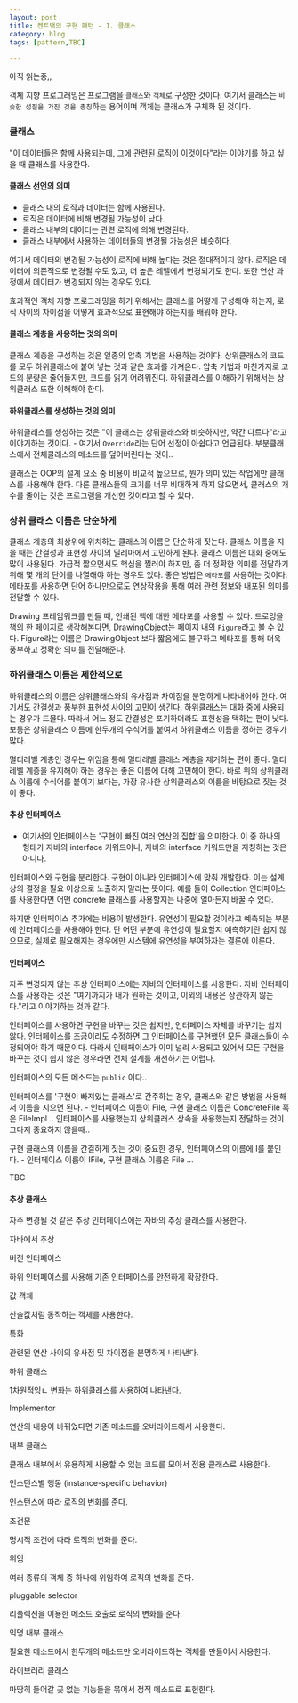 ```yaml
---
layout: post
title: 켄트백의 구현 패턴 - 1. 클래스
category: blog
tags: [pattern,TBC]

---
```


아직 읽는중,,

<!-- more -->


객체 지향 프로그래밍은 프로그램을 `클래스`와 `객체`로 구성한 것이다. 여기서 클래스는 `비슷한 성질을 가진 것을 총칭`하는 용어이며 객체는 클래스가 구체화 된 것이다.

### 클래스
"이 데이터들은 함께 사용되는데, 그에 관련된 로직이 이것이다"라는 이야기를 하고 싶을 때 클래스를 사용한다.

#### 클래스 선언의 의미
- 클래스 내의 로직과 데이터는 함께 사용된다.
- 로직은 데이터에 비해 변경될 가능성이 낮다.
- 클래스 내부의 데이터는 관련 로직에 의해 변경된다.
- 클래스 내부에서 사용하는 데이터들의 변경될 가능성은 비슷하다.

여기서 데이터의 변경될 가능성이 로직에 비해 높다는 것은 절대적이지 않다. 로직은 데이터에 의존적으로 변경될 수도 있고, 더 높은 레벨에서 변경되기도 한다. 또한 연산 과정에서 데이터가 변경되지 않는 경우도 있다.

효과적인 객체 지향 프로그래밍을 하기 위해서는 클래스를 어떻게 구성해야 하는지, 로직 사이의 차이점을 어떻게 효과적으로 표현해야 하는지를 배워야 한다.

#### 클래스 계층을 사용하는 것의 의미
클래스 계층을 구성하는 것은 일종의 압축 기법을 사용하는 것이다. 상위클래스의 코드를 모두 하위클래스에 붙여 넣는 것과 같은 효과를 가져온다. 압축 기법과 마찬가지로 코드의 분량은 줄어들지만, 코드를 읽기 어려워진다. 하위클래스를 이해하기 위해서는 상위클래스 또한 이해해야 한다.

#### 하위클래스를 생성하는 것의 의미
하위클래스를 생성하는 것은 "이 클래스는 상위클래스와 비슷하지만, 약간 다르다"라고 이야기하는 것이다. - 여기서 `Override`라는 단어 선정이 아쉽다고 언급된다. 부분클래스에서 전체클래스의 메소드를 덮어버린다는 것이..

클래스는 OOP의 설계 요소 중 비용이 비교적 높으므로, 뭔가 의미 있는 작업에만 클래스를 사용해야 한다. 다른 클래스들의 크기를 너무 비대하게 하지 않으면서, 클래스의 개수를 줄이는 것은 프로그램을 개선한 것이라고 할 수 있다.

### 상위 클래스 이름은 단순하게
클래스 계층의 최상위에 위치하는 클래스의 이름은 단순하게 짓는다. 클래스 이름을 지을 때는 간결성과 표현성 사이의 딜레마에서 고민하게 된다. 클래스 이름은 대화 중에도 많이 사용된다. 가급적 짧으면서도 핵심을 찔러야 하지만, 좀 더 정확한 의미를 전달하기 위해 몇 개의 단어를 나열해야 하는 경우도 있다. 좋은 방법은 `메타포`를 사용하는 것이다. 메타포를 사용하면 단어 하나만으로도 연상작용을 통해 여러 관련 정보와 내포된 의미를 전달할 수 있다.

Drawing 프레임워크를 만들 때, 인쇄된 책에 대한 메타포를 사용할 수 있다. 드로잉을 책의 한 페이지로 생각해본다면, DrawingObject는 페이지 내의 `Figure`라고 볼 수 있다. Figure라는 이름은 DrawingObject 보다 짧음에도 불구하고 메타포를 통해 더욱 풍부하고 정확한 의미를 전달해준다.

### 하위클래스 이름은 제한적으로
하위클래스의 이름은 상위클래스와의 유사점과 차이점을 분명하게 나타내어야 한다. 여기서도 간결성과 풍부한 표현성 사이의 고민이 생긴다. 하위클래스는 대화 중에 사용되는 경우가 드물다. 따라서 어느 정도 간결성은 포기하더라도 표현성을 택하는 편이 낫다. 보통은 상위클래스 이름에 한두개의 수식어를 붙여서 하위클래스 이름을 정하는 경우가 많다.

멀티레벨 계층인 경우는 위임을 통해 멀티레벨 클래스 계층을 제거하는 편이 좋다. 멀티레벨 계층을 유지해야 하는 경우는 좋은 이름에 대해 고민해야 한다. 바로 위의 상위클래스 이름에 수식어를 붙이기 보다는, 가장 유사한 상위클래스의 이름을 바탕으로 짓는 것이 좋다.

#### 추상 인터페이스
- 여기서의 인터페이스는 '구현이 빠진 여러 연산의 집합'을 의미한다. 이 중 하나의 형태가 자바의 interface 키워드이나, 자바의 interface 키워드만을 지칭하는 것은 아니다.

인터페이스와 구현을 분리한다. 구현이 아니라 인터페이스에 맞춰 개발한다. 이는 설계상의 결정을 필요 이상으로 노출하지 말라는 뜻이다. 예를 들어 Collection 인터페이스를 사용한다면 어떤 concrete 클래스를 사용할지는 나중에 얼마든지 바꿀 수 있다.

하지만 인터페이스 추가에는 비용이 발생한다. 유연성이 필요할 것이라고 예측되는 부분에 인터페이스를 사용해야 한다. 단 어떤 부분에 유연성이 필요할지 예측하기란 쉽지 않으므로, 실제로 필요해지는 경우에만 시스템에 유연성을 부여하자는 결론에 이른다.

#### 인터페이스
자주 변경되지 않는 추상 인터페이스에는 자바의 인터페이스를 사용한다. 자바 인터페이스를 사용하는 것은 "여기까지가 내가 원하는 것이고, 이외의 내용은 상관하지 않는다."라고 이야기하는 것과 같다.

인터페이스를 사용하면 구현을 바꾸는 것은 쉽지만, 인터페이스 자체를 바꾸기는 쉽지 않다. 인터페이스를 조금이라도 수정하면 그 인터페이스를 구현했던 모든 클래스들이 수정되어야 하기 때문이다. 따라서 인터페이스가 이미 널리 사용되고 있어서 모든 구현을 바꾸는 것이 쉽지 않은 경우라면 전체 설계를 개선하기는 어렵다.

인터페이스의 모든 메소드는 `public` 이다..

인터페이스를 '구현이 빠져있는 클래스'로 간주하는 경우, 클래스와 같은 방법을 사용해서 이름을 지으면 된다. - 인터페이스 이름이 File, 구현 클래스 이름은 ConcreteFile 혹은 FileImpl .. 인터페이스를 사용했는지 상위클래스 상속을 사용했는지 전달하는 것이 그다지 중요하지 않을때..

구현 클래스의 이름을 간결하게 짓는 것이 중요한 경우, 인터페이스의 이름에 I를 붙인다. - 인터페이스 이름이 IFile, 구현 클래스 이름은 File ...






TBC


#### 추상 클래스

자주 변경될 것 같은 추상 인터페이스에는 자바의 추상 클래스를 사용한다.

자바에서 추상

버전 인터페이스

하위 인터페이스를 사용해 기존 인터페이스를 안전하게 확장한다.

값 객체

산술값처럼 동작하는 객체를 사용한다.

특화

관련된 연산 사이의 유사점 및 차이점을 분명하게 나타낸다.

하위 클래스

1차원적잉ㄴ 변화는 하위클래스를 사용하여 나타낸다.

Implementor

연산의 내용이 바뀌었다면 기존 메소드를 오버라이드해서 사용한다.

내부 클래스

클래스 내부에서 유용하게 사용할 수 있는 코드를 모아서 전용 클래스로 사용한다.

인스턴스별 행동 (instance-specific behavior)

인스턴스에 따라 로직의 변화를 준다.

조건문

명시적 조건에 따라 로직의 변화를 준다.

위임

여러 종류의 객체 중 하나에 위임하여 로직의 변화를 준다.

pluggable selector

리플렉션을 이용한 메소드 호출로 로직의 변화를 준다.

익명 내부 클래스

필요한 메소드에서 한두개의 메소드만 오버라이드하는 객체를 만들어서 사용한다.

라이브러리 클래스

마땅히 들어갈 곳 없는 기능들을 묶어서 정적 메소드로 표현한다.